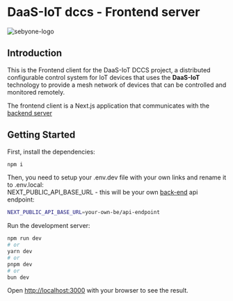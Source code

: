 # DaaS-IoT dccs - Frontend server

![sebyone-logo](https://sebyone.it/res/lg_daasiot-410-72dpi.png)

## Introduction

This is the Frontend client for the DaaS-IoT DCCS project, a distributed configurable control system for IoT devices that uses the **DaaS-IoT** technology to provide a mesh network of devices that can be controlled and monitored remotely.

The frontend client is a Next.js application that communicates with the [backend server](/web-console/be/README.md)
## Getting Started

First, install the dependencies:

```bash
npm i
```
Then, you need to setup your .env.dev file with your own links and rename it to .env.local:\
NEXT_PUBLIC_API_BASE_URL - this will be your own [back-end](https://github.com/sebyone/daasiot-examples-dccs/blob/main/web-console/be/README.md) api endpoint:
```bash
NEXT_PUBLIC_API_BASE_URL=your-own-be/api-endpoint
```
Run the development server:

```bash
npm run dev
# or
yarn dev
# or
pnpm dev
# or
bun dev
```

Open [http://localhost:3000](http://localhost:3000) with your browser to see the result.

